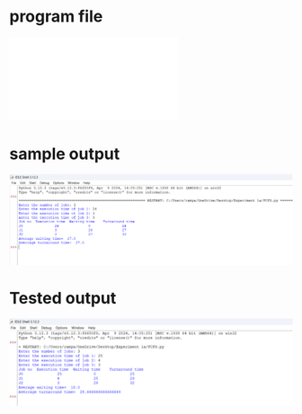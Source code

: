 # program file 
![program file](FCFS.py)

# sample output 
![sample output](SampleOutput.png)

# Tested output
![Tested output](TestedOutput.png)





